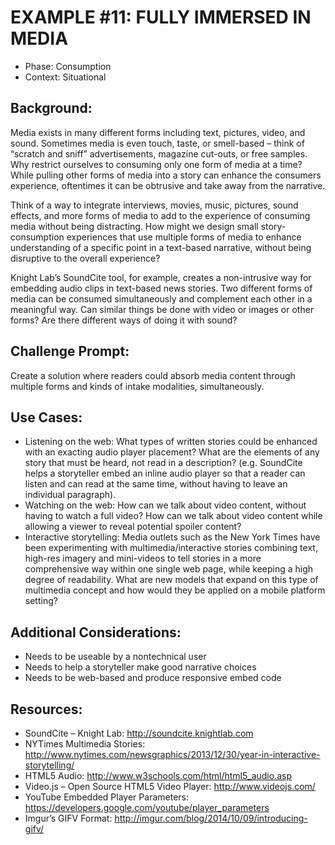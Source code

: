 EXAMPLE #11: FULLY IMMERSED IN MEDIA
====================================

* Phase: Consumption
* Context: Situational

## Background:

Media exists in many different forms including text, pictures, video, and sound. Sometimes media is even touch, taste, or smell-based – think of “scratch and sniff” advertisements, magazine cut-outs, or free samples. Why restrict ourselves to consuming only one form of media at a time? While pulling other forms of media into a story can enhance the consumers experience, oftentimes it can be obtrusive and take away from the narrative.

Think of a way to integrate interviews, movies, music, pictures, sound effects, and more forms of media to add to the experience of consuming media without being distracting. How might we design small story-consumption experiences that use multiple forms of media to enhance understanding of a specific point in a text-based narrative, without being disruptive to the overall experience?

Knight Lab’s SoundCite tool, for example, creates a non-intrusive way for embedding audio clips in text-based news stories. Two different forms of media can be consumed simultaneously and complement each other in a meaningful way. Can similar things be done with video or images or other forms? Are there different ways of doing it with sound?

## Challenge Prompt:

Create a solution where readers could absorb media content through multiple forms and kinds of intake modalities, simultaneously.

## Use Cases:

* Listening on the web: What types of written stories could be enhanced with an exacting audio player placement? What are the elements of any story that must be heard, not read in a description? (e.g. SoundCite helps a storyteller embed an inline audio player so that a reader can listen and can read at the same time, without having to leave an individual paragraph).
* Watching on the web: How can we talk about video content, without having to watch a full video? How can we talk about video content while allowing a viewer to reveal potential spoiler content?
* Interactive storytelling: Media outlets such as the New York Times have been experimenting with multimedia/interactive stories combining text, high-res imagery and mini-videos to tell stories in a more comprehensive way within one single web page, while keeping a high degree of readability. What are new models that expand on this type of multimedia concept and how would they be applied on a mobile platform setting?
 
## Additional Considerations:

* Needs to be useable by a non­technical user
* Needs to help a storyteller make good narrative choices
* Needs to be web-based and produce responsive embed code
 
## Resources:

* SoundCite – Knight Lab: http://soundcite.knightlab.com
* NYTimes Multimedia Stories: http://www.nytimes.com/newsgraphics/2013/12/30/year-in-interactive-storytelling/
* HTML5 Audio: http://www.w3schools.com/html/html5_audio.asp
* Video.js – Open Source HTML5 Video Player: http://www.videojs.com/
* YouTube Embedded Player Parameters: https://developers.google.com/youtube/player_parameters
* Imgur’s GIFV Format: http://imgur.com/blog/2014/10/09/introducing-gifv/
